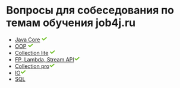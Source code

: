 # Вопросы для собеседования по темам обучения job4j.ru


+ [Java Core]() ![icon][done]
+ [OOP]() ![icon][done]
+ [Collection lite](CollectionLite.md#collections-light) ![icon][done]
+ [FP, Lambda, Stream API](FPLambdaStreamAPI.md#fp-labmda-stream-api)![icon][done]
+ [Collection pro](CollectionPro.md#collections-pro)![icon][done]
+ [IO](IO.md#io)![icon][done]
+ [SQL](SQL.md#sql)

[done]:done.png